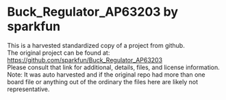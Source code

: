 
# Buck_Regulator_AP63203 by sparkfun  
This is a harvested standardized copy of a project from github.  
The original project can be found at:  
https://github.com/sparkfun/Buck_Regulator_AP63203  
Please consult that link for additional, details, files, and license information.  
Note: It was auto harvested and if the original repo had more than one board file or anything out of the ordinary the files here are likely not representative.  
    